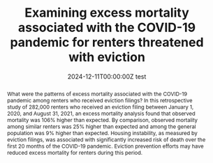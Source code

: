 ---
abstract: What were the patterns of excess mortality associated with the COVID-19 pandemic among renters who received eviction filings? In this retrospective study of 282,000 renters who received an eviction filing between January 1, 2020, and August 31, 2021, an excess mortality analysis found that observed mortality was 106% higher than expected. By comparison, observed mortality among similar renters was 25% higher than expected and among the general population was 9% higher than expected. Housing instability, as measured by eviction filings, was associated with significantly increased risk of death over the first 20 months of the COVID-19 pandemic. Eviction prevention efforts may have reduced excess mortality for renters during this period.
authors:
- admin
- Peter Hepburn
- Carl Gershenson
- Sonya Porter
- Danielle Sandler
- Matthew Desmond
date: "2024-12-11T00:00:00Z test"
doi: ""
featured: false
image:
  focal_point: ""
  preview_only: false
projects: []
publication: '*JAMA*'
publication_short: "*JAMA*"
publication_types:
- "2"
publishDate: "2024-01-09T00:00:00Z"
summary: _Published in **JAMA**._
tags:
title: 'Examining excess mortality associated with the COVID-19 pandemic for renters threatened with eviction'
url_code: ""
url_dataset: ""
url_pdf: "media/Graetz_2024_JAMA.pdf"
url_poster: ""
url_project: ""
url_slides: ""
url_source: ""
url_video: ""
links:
- name: PBS NewsHour
  url: https://www.pbs.org/newshour/show/how-evictions-and-housing-instability-can-have-deadly-consequences
- name: CNN
  url: https://edition.cnn.com/2024/02/20/health/eviction-mortality-risk-covid/index.html
- name: JAMA Podcast
  url: https://edhub.ama-assn.org/jn-learning/audio-player/18855920
- name: Blog
  url: https://evictionlab.org/eviction-was-a-deadly-risk-during-the-covid-19-pandemic/
---